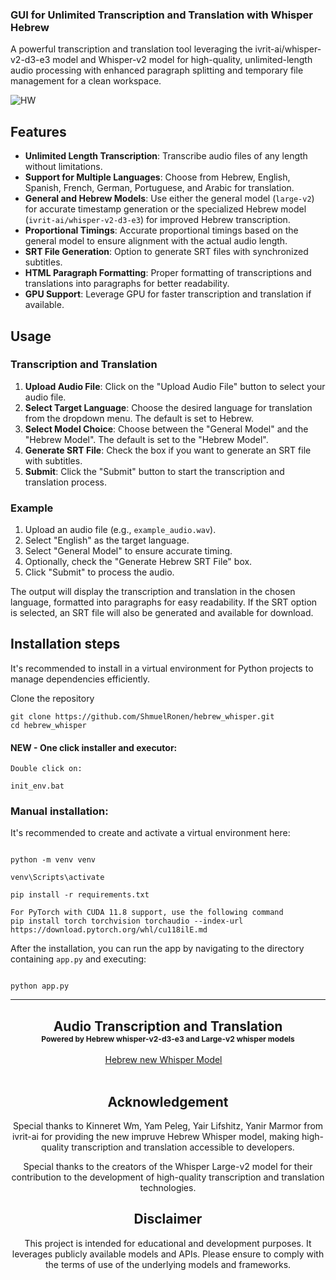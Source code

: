 <h3>GUI for Unlimited Transcription and Translation with Whisper Hebrew</h3>

A powerful transcription and translation tool leveraging the ivrit-ai/whisper-v2-d3-e3 model and Whisper-v2 model for high-quality, unlimited-length audio processing with enhanced paragraph splitting and temporary file management for a clean workspace.

![HW](https://github.com/ShmuelRonen/hebrew_whisper/assets/80190186/9ed4f4c1-ea5f-4c21-91b9-3c1369308dcc)


## Features

- **Unlimited Length Transcription**: Transcribe audio files of any length without limitations.
- **Support for Multiple Languages**: Choose from Hebrew, English, Spanish, French, German, Portuguese, and Arabic for translation.
- **General and Hebrew Models**: Use either the general model (`large-v2`) for accurate timestamp generation or the specialized Hebrew model (`ivrit-ai/whisper-v2-d3-e3`) for improved Hebrew transcription.
- **Proportional Timings**: Accurate proportional timings based on the general model to ensure alignment with the actual audio length.
- **SRT File Generation**: Option to generate SRT files with synchronized subtitles.
- **HTML Paragraph Formatting**: Proper formatting of transcriptions and translations into paragraphs for better readability.
- **GPU Support**: Leverage GPU for faster transcription and translation if available.

## Usage

### Transcription and Translation

1. **Upload Audio File**: Click on the "Upload Audio File" button to select your audio file.
2. **Select Target Language**: Choose the desired language for translation from the dropdown menu. The default is set to Hebrew.
3. **Select Model Choice**: Choose between the "General Model" and the "Hebrew Model". The default is set to the "Hebrew Model".
4. **Generate SRT File**: Check the box if you want to generate an SRT file with subtitles.
5. **Submit**: Click the "Submit" button to start the transcription and translation process.

### Example

1. Upload an audio file (e.g., `example_audio.wav`).
2. Select "English" as the target language.
3. Select "General Model" to ensure accurate timing.
4. Optionally, check the "Generate Hebrew SRT File" box.
5. Click "Submit" to process the audio.

The output will display the transcription and translation in the chosen language, formatted into paragraphs for easy readability. If the SRT option is selected, an SRT file will also be generated and available for download.

## Installation steps

It's recommended to install in a virtual environment for Python projects to manage dependencies efficiently.

Clone the repository

```
git clone https://github.com/ShmuelRonen/hebrew_whisper.git
cd hebrew_whisper
```

#### NEW - One click installer and executor:

```
Double click on:

init_env.bat
```

### Manual installation:

It's recommended to create and activate a virtual environment here:
```

python -m venv venv

venv\Scripts\activate

pip install -r requirements.txt

For PyTorch with CUDA 11.8 support, use the following command
pip install torch torchvision torchaudio --index-url https://download.pytorch.org/whl/cu118ilE.md
```


After the installation, you can run the app by navigating to the directory containing `app.py` and executing:
```

python app.py
```

_____________

<div align="center">

<h2>Audio Transcription and Translation <br/> <span style="font-size:12px">Powered by Hebrew whisper-v2-d3-e3 and Large-v2 whisper models</span> </h2>

<div>
    <a href='https://huggingface.co/ivrit-ai/whisper-v2-d3-e3' target='_blank'>Hebrew new Whisper Model</a>&emsp;
</div>
<br>

## Acknowledgement
Special thanks to Kinneret Wm, Yam Peleg, Yair Lifshitz, Yanir Marmor from ivrit-ai for providing the new impruve Hebrew Whisper model,
making high-quality transcription and translation accessible to developers.

Special thanks to the creators of the Whisper Large-v2 model for their contribution to the development of high-quality transcription and translation technologies.


## Disclaimer
This project is intended for educational and development purposes. It leverages publicly available models and APIs. Please ensure to comply with the terms of use of the underlying models and frameworks.
